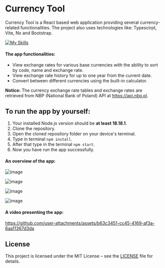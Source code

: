# Currency Tool 

Currency Tool is a React based web application providing several currency-related functionalities. The project also uses technologies like: Typescirpt, Vite, Nx and Bootstrap. 

[![My Skills](https://skillicons.dev/icons?i=react,ts,vite,bootstrap)](https://skillicons.dev)

#### The app functionalities:
- View exchange rates for various base currencies with the ability to sort by code, name and exchange rate.
- View exchange rate history for up to one year from the current date.
- Convert between different currencies using the built-in calculator.

**Notice:** The currency exchange rate tables and exchange rates are retrieved from NBP (National Bank of Poland) API at https://api.nbp.pl.

## To run the app by yourself:

1. Your installed Node.js version should be **at least 18.18.1**.
2. Clone the repository.
3. Open the cloned repository folder on your device's terminal.
4. Type in terminal ```npm install```.
5. After that type in the terminal ```npm start```.
6. Now you have run the app successfully.

#### An overview of the app:

![image](https://github.com/user-attachments/assets/fa640a7d-e48c-4ed6-b766-205388d4b17e)

![image](https://github.com/user-attachments/assets/9709121e-3b94-4807-92a6-149e82b3493e)

![image](https://github.com/user-attachments/assets/53edfead-c826-4ef3-a3f6-d1da2c713689)

![image](https://github.com/user-attachments/assets/64d1f8b3-c568-4816-8a6f-f5291d191669)

#### A video presenting the app:

https://github.com/user-attachments/assets/b63c3451-cc45-4169-af3a-6aa11367d3da


## License

This project is licensed under the MIT License – see the [LICENSE](./LICENSE) file for details.

